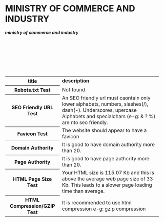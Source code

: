 # MINISTRY OF COMMERCE AND INDUSTRY

<html>
<body>
<table>
<b><i>ministry of commerce and industry</i></b>
<tr>
<th><b>title</b></th>
<td><b>description</b></td><br>
</tr>
<tr>
<th>Robots.txt Test	</th>
<td>Not found</td><br>
</tr>
<tr>
  
  <th>SEO Friendly URL Test</th>
  <td> An SEO friendly url must caontain only lower alphabets, numbers, slashes(/), dash(-). Underscores, upercase Alphabets and specialchars (e-g: & ? %) are nto seo friendly.</td><br>
  </tr>
  
  <tr>
  
  <th>Favicon Test</th>
  <td>The website should appear to have a favicon</td><br>
  </tr>
  <tr>
  <th>Domain Authority</th>
  <td>It is good to have domain authority more than 20.</td><br>
  </tr>
  <tr>
  <th>Page Authority</th>
  <td>It is good to have page authority more than 20.</td><br>
  </tr>
  
  <tr>
  <th>HTML Page Size Test	</th>
  <td>Your HTML size is 115.07 Kb and this is above the average web page size of 33 Kb. This leads to a slower page loading time than average.</td><br>
  </tr>
  
  <tr>
  <th>HTML Compression/GZIP Test</th>
  <td>It is recommended to use html compression e-g: gzip compression</td>
  <br>
  </tr>
  </table>
  </body>
  </html>




